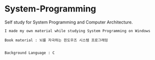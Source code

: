 # System-Programming
Self study for System Programming and Computer Architecture.

```
I made my own material while studying System Programming on Windows

Book material : 뇌를 자극하는 윈도우즈 시스템 프로그래밍


Background Language : C
```
